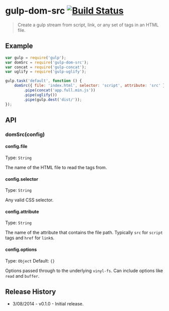 # gulp-dom-src [![Build Status](https://travis-ci.org/cgross/gulp-dom-src.png?branch=master)](https://travis-ci.org/cgross/gulp-dom-src)

> Create a gulp stream from script, link, or any set of tags in an HTML file.

## Example

```js
var gulp = require('gulp');
var domSrc = require('gulp-dom-src');
var concat = require('gulp-concat');
var uglify = require('gulp-uglify');

gulp.task('default', function () {
	domSrc({ file: 'index.html', selector: 'script', attribute: 'src' })
        .pipe(concat('app.full.min.js'))
        .pipe(uglify())
        .pipe(gulp.dest('dist/'));
});
```

## API

### domSrc(config)


#### config.file

Type: `String`

The name of the HTML file to read the tags from.


#### config.selector

Type: `String`

Any valid CSS selector.


#### config.attribute

Type: `String`

The name of the attribute that contains the file path.  Typically `src` for `script` tags and `href` for `link`s.


#### config.options

Type: `Object`
Default: `{}`

Options passed through to the underlying `vinyl-fs`.  Can include options like `read` and `buffer`.



Release History
-------------
* 3/08/2014 - v0.1.0 - Initial release.
